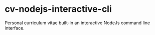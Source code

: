 # cv-nodejs-interactive-cli
Personal curriculum vitae built-in an interactive NodeJs command line interface.
